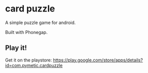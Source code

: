 card puzzle
=========

A simple puzzle game for android.

Built with Phonegap.

## Play it!
Get it on the playstore: https://play.google.com/store/apps/details?id=com.pymetic.cardpuzzle